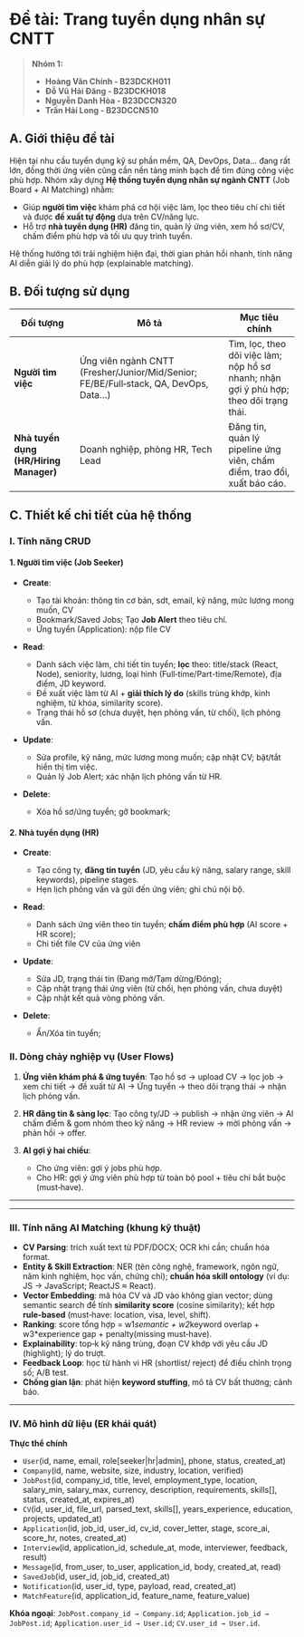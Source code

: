 # Đề tài: Trang tuyển dụng nhân sự CNTT

> **Nhóm 1:**
> * **Hoàng Văn Chính - B23DCKH011**
> * **Đỗ Vũ Hải Đăng - B23DCKH018**
> * **Nguyễn Danh Hòa - B23DCCN320**
> * **Trần Hải Long - B23DCCN510**

## A. Giới thiệu đề tài

Hiện tại nhu cầu tuyển dụng kỹ sư phần mềm, QA, DevOps, Data… đang rất lớn, đồng thời ứng viên cũng cần nền tảng minh bạch để tìm đúng công việc phù hợp. Nhóm xây dựng **Hệ thống tuyển dụng nhân sự ngành CNTT** (Job Board + AI Matching) nhằm:

* Giúp **người tìm việc** khám phá cơ hội việc làm, lọc theo tiêu chí chi tiết và được **đề xuất tự động** dựa trên CV/năng lực.
* Hỗ trợ **nhà tuyển dụng (HR)** đăng tin, quản lý ứng viên, xem hồ sơ/CV, chấm điểm phù hợp và tối ưu quy trình tuyển.

Hệ thống hướng tới trải nghiệm hiện đại, thời gian phản hồi nhanh, tính năng AI diễn giải lý do phù hợp (explainable matching).

## B. Đối tượng sử dụng

| Đối tượng                              | Mô tả                                                                                | Mục tiêu chính                                                                         |
| -------------------------------------- | ------------------------------------------------------------------------------------ | -------------------------------------------------------------------------------------- |
| **Người tìm việc**                     | Ứng viên ngành CNTT (Fresher/Junior/Mid/Senior; FE/BE/Full‑stack, QA, DevOps, Data…) | Tìm, lọc, theo dõi việc làm; nộp hồ sơ nhanh; nhận gợi ý phù hợp; theo dõi trạng thái. |
| **Nhà tuyển dụng (HR/Hiring Manager)** | Doanh nghiệp, phòng HR, Tech Lead                                                    | Đăng tin, quản lý pipeline ứng viên, chấm điểm, trao đổi, xuất báo cáo.                |

## C. Thiết kế chi tiết của hệ thống

### I. Tính năng CRUD

#### 1. Người tìm việc (Job Seeker)

* **Create**:
  * Tạo tài khoản: thông tin cơ bản, sdt, email, kỹ năng, mức lương mong muốn, CV
  * Bookmark/Saved Jobs; Tạo **Job Alert** theo tiêu chí.
  * Ứng tuyển (Application): nộp file CV

* **Read**:
  * Danh sách việc làm, chi tiết tin tuyển; **lọc** theo: title/stack (React, Node), seniority, lương, loại hình (Full‑time/Part-time/Remote), địa điểm, JD keyword.
  * Đề xuất việc làm từ AI + **giải thích lý do** (skills trùng khớp, kinh nghiệm, từ khóa, similarity score).
  * Trạng thái hồ sơ (chưa duyệt, hẹn phỏng vấn, từ chối), lịch phỏng vấn.

* **Update**:
  * Sửa profile, kỹ năng, mức lương mong muốn; cập nhật CV; bật/tắt hiển thị tìm việc.
  * Quản lý Job Alert; xác nhận lịch phỏng vấn từ HR.

* **Delete**:
  * Xóa hồ sơ/ứng tuyển; gỡ bookmark;

#### 2. Nhà tuyển dụng (HR)

* **Create**:
  * Tạo công ty, **đăng tin tuyển** (JD, yêu cầu kỹ năng, salary range, skill keywords), pipeline stages.
  * Hẹn lịch phỏng vấn và gửi đến ứng viên; ghi chú nội bộ.

* **Read**:
  * Danh sách ứng viên theo tin tuyển; **chấm điểm phù hợp** (AI score + HR score);
  * Chi tiết file CV của ứng viên

* **Update**:
  * Sửa JD, trạng thái tin (Đang mở/Tạm dừng/Đóng);
  * Cập nhật trạng thái ứng viên (từ chối, hẹn phỏng vấn, chưa duyệt)
  * Cập nhật kết quả vòng phỏng vấn.

* **Delete**:
  * Ẩn/Xóa tin tuyển;

### II. Dòng chảy nghiệp vụ (User Flows)

1. **Ứng viên khám phá & ứng tuyển**: Tạo hồ sơ → upload CV → lọc job → xem chi tiết → đề xuất từ AI → Ứng tuyển → theo dõi trạng thái → nhận lịch phỏng vấn.
2. **HR đăng tin & sàng lọc**: Tạo công ty/JD → publish → nhận ứng viên → AI chấm điểm & gom nhóm theo kỹ năng → HR review → mời phỏng vấn → phản hồi → offer.
3. **AI gợi ý hai chiều**:

   * Cho ứng viên: gợi ý jobs phù hợp.
   * Cho HR: gợi ý ứng viên phù hợp từ toàn bộ pool + tiêu chí bắt buộc (must‑have).


---
---

### III. Tính năng AI Matching (khung kỹ thuật)

* **CV Parsing**: trích xuất text từ PDF/DOCX; OCR khi cần; chuẩn hóa format.
* **Entity & Skill Extraction**: NER (tên công nghệ, framework, ngôn ngữ, năm kinh nghiệm, học vấn, chứng chỉ); **chuẩn hóa skill ontology** (ví dụ: JS → JavaScript; ReactJS ≈ React).
* **Vector Embedding**: mã hóa CV và JD vào không gian vector; dùng semantic search để tính **similarity score** (cosine similarity); kết hợp **rule‑based** (must‑have: location, visa, level, shift).
* **Ranking**: score tổng hợp = w1*semantic + w2*keyword overlap + w3*experience gap + penalty(missing must‑have).
* **Explainability**: top‑k kỹ năng trùng, đoạn CV khớp với yêu cầu JD (highlight); lý do trượt.
* **Feedback Loop**: học từ hành vi HR (shortlist/ reject) để điều chỉnh trọng số; A/B test.
* **Chống gian lận**: phát hiện **keyword stuffing**, mô tả CV bất thường; cảnh báo.

---

### IV. Mô hình dữ liệu (ER khái quát)

**Thực thể chính**

* `User`(id, name, email, role[seeker|hr|admin], phone, status, created_at)
* `Company`(id, name, website, size, industry, location, verified)
* `JobPost`(id, company_id, title, level, employment_type, location, salary_min, salary_max, currency, description, requirements, skills[], status, created_at, expires_at)
* `CV`(id, user_id, file_url, parsed_text, skills[], years_experience, education, projects, updated_at)
* `Application`(id, job_id, user_id, cv_id, cover_letter, stage, score_ai, score_hr, notes, created_at)
* `Interview`(id, application_id, schedule_at, mode, interviewer, feedback, result)
* `Message`(id, from_user, to_user, application_id, body, created_at, read)
* `SavedJob`(id, user_id, job_id, created_at)
* `Notification`(id, user_id, type, payload, read, created_at)
* `MatchFeature`(id, application_id, feature_name, feature_value)

**Khóa ngoại**: `JobPost.company_id → Company.id`; `Application.job_id → JobPost.id`; `Application.user_id → User.id`; `CV.user_id → User.id`.

